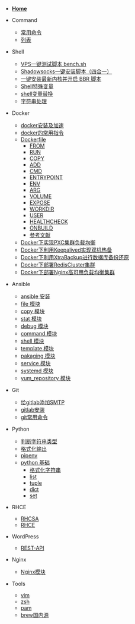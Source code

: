 * [**Home**](/)

* Command
	- [常用命令](/command/常用命令)
	- [列表](command/)

* Shell
	- [VPS一键测试脚本 bench.sh](shell/bench.sh)
	- [Shadowsocks一键安装脚本（四合一）](shell/Shadowsocks)
	- [一键安装最新内核并开启 BBR 脚本](shell/一键安装最新内核并开启BBR脚本)
	- [Shell特殊变量](shell/Shell特殊变量)
	- [shell变量替换](shell/shell变量替换)
	- [字符串处理](shell/字符串处理)
	
* Docker
	- [docker安装及加速](docker/docker安装及加速)
	- [docker的常用指令](docker/docker的常用指令)
	- [Dockerfile](docker/dockerfile)
		- [FROM](docker/dockerfile?id=FROM)
		- [RUN](docker/dockerfile?id=RUN)
		- [COPY](docker/dockerfile?id=COPY)
		- [ADD](docker/dockerfile?id=ADD)
		- [CMD](docker/dockerfile?id=CMD)
		- [ENTRYPOINT](docker/dockerfile?id=ENTRYPOINT)
		- [ENV](docker/dockerfile?id=ENV)
		- [ARG](docker/dockerfile?id=ARG)
		- [VOLUME](docker/dockerfile?id=VOLUME)
		- [EXPOSE](docker/dockerfile?id=EXPOSE)
		- [WORKDIR](docker/dockerfile?id=WORKDIR)
		- [USER](docker/dockerfile?id=USER)
		- [HEALTHCHECK](docker/dockerfile?id=HEALTHCHECK)
		- [ONBUILD](docker/dockerfile?id=ONBUILD)
		- [参考文献](docker/dockerfile?id=references)
	- [Docker下实现PXC集群负载均衡](docker/Docker下实现PXC集群负载均衡)
	- [Docker下利用Keepalived实现双机热备](docker/Docker下利用Keepalived实现双机热备)
	- [Docker下利用XtraBackup进行数据库备份还原](docker/Docker下利用XtraBackup进行数据库备份还原)
	- [Docker下部署RedisCluster集群](docker/Docker下部署RedisCluster集群)
	- [Docker下部署Nginx高可用负载均衡集群](docker/Docker下部署Nginx高可用负载均衡集群)

* Ansible
	- [ansible 安装](ansible/install)
	- [file 模块](ansible/module?id=file)
	- [copy 模块](ansible/module?id=copy)
	- [stat 模块](ansible/module?id=stat)
	- [debug 模块](ansible/module?id=debug)
	- [command 模块](ansible/module?id=command)
	- [shell 模块](ansible/module?id=shell)
	- [template 模块](ansible/module?id=template)
	- [pakaging 模块](ansible/module?id=pakaging)
	- [service 模块](ansible/module?id=service)
	- [systemd 模块](ansible/module?id=systemd)
	- [yum_repository 模块](ansible/module?id=yum_repository)

* Git
	- [给gitlab添加SMTP](git/给gitlab添加SMTP)
	- [gitlab安装](git/gitlab安装)
	- [git常用命令](git/git常用命令)

* Python
    - [判断字符串类型](python/判断字符串类型)
    - [格式化输出](python/格式化输出字符串)
    - [pipenv](python/pipenv)
    - [python 基础](python/basic)
    	- [格式化字符串](python/basic?id=格式化)
    	- [list](python/basic?id=list)
    	- [tuple](python/basic?id=tuple)
    	- [dict](python/basic?id=dict)
    	- [set](python/basic?id=set)

* RHCE
	- [RHCSA](rhce/rhcsa)
	- [RHCE](rhce/rhce)

* WordPress
	- [REST-API](wordpress/REST-API)

* Nginx
	- [Nginx模块](/nginx/Nginx模块)
	<!-- - [Nginx中间件架构](/nginx/Nginx中间件架构) -->

* Tools
	- [vim](tools/vim)
	- [zsh](tools/zsh)
	- [pam](tools/pam)
	- [brew国内源](tools/brew)
